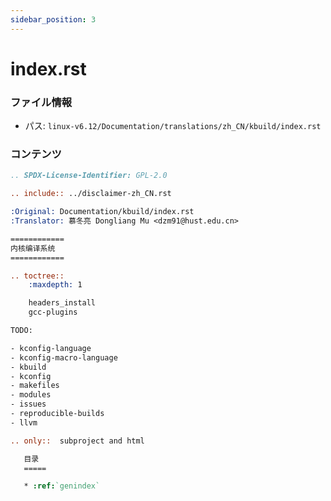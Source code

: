 ```yaml
---
sidebar_position: 3
---
```

# index.rst

### ファイル情報

- パス: `linux-v6.12/Documentation/translations/zh_CN/kbuild/index.rst`

### コンテンツ

```rst
.. SPDX-License-Identifier: GPL-2.0

.. include:: ../disclaimer-zh_CN.rst

:Original: Documentation/kbuild/index.rst
:Translator: 慕冬亮 Dongliang Mu <dzm91@hust.edu.cn>

============
内核编译系统
============

.. toctree::
    :maxdepth: 1

    headers_install
    gcc-plugins

TODO:

- kconfig-language
- kconfig-macro-language
- kbuild
- kconfig
- makefiles
- modules
- issues
- reproducible-builds
- llvm

.. only::  subproject and html

   目录
   =====

   * :ref:`genindex`

```
